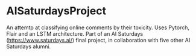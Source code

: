 # AISaturdaysProject
An attemtp at classifying online comments by their toxicity. Uses Pytorch, Flair and an LSTM architecture. Part of an AI Saturdays (https://www.saturdays.ai/) final project, in collaboration with five other AI Saturdays alumni.
